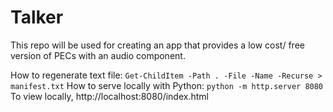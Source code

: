 # Talker

This repo will be used for creating an app that provides a low cost/ free version of PECs with an audio component.

How to regenerate text file: `Get-ChildItem -Path . -File -Name -Recurse > manifest.txt`
How to serve locally with Python: `python -m http.server 8080`
To view locally, http://localhost:8080/index.html 